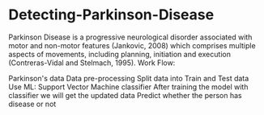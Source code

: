 # Detecting-Parkinson-Disease
Parkinson Disease is a progressive neurological disorder associated with motor and non-motor features (Jankovic, 2008) which comprises multiple aspects of movements, including planning, initiation and execution (Contreras-Vidal and Stelmach, 1995).
Work Flow:

Parkinson's data
Data pre-processing
Split data into Train and Test data
Use ML: Support Vector Machine classifier
After training the model with classifier we will get the updated data
Predict whether the person has disease or not
